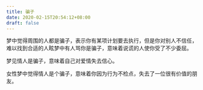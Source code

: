 ```yaml
---
title: 骗子
date: 2020-02-15T20:54:12+08:00
draft: false
---
```


梦中觉得周围的人都是骗子，表示你有某项计划要去执行，但是你对别人不信任，难以找到合适的人眩梦中有人骂你是骗子，意味着说谎的人使你受了不少委屈。

梦见情人是骗子，意味着自己对爱情失去信心。

女性梦中觉得情人是个骗子，意味着你因为行为不检点，失去了一位很有价值的朋友。

